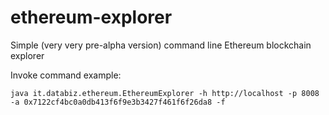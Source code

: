# ethereum-explorer
Simple (very very pre-alpha version) command line Ethereum blockchain explorer

Invoke command example:
```{r, engine='bash', count_lines}
java it.databiz.ethereum.EthereumExplorer -h http://localhost -p 8008 -a 0x7122cf4bc0a0db413f6f9e3b3427f461f6f26da8 -f
```
